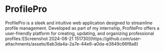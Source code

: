 <h1>ProfilePro</h1>
ProfilePro is a sleek and intuitive web application designed to streamline profile management. Developed as part of my internship, ProfilePro offers a user-friendly platform for creating, updating, and organizing professional profiles.![Screenshot 2024-08-21 151730](https://github.com/user-attachments/assets/6ab3da4a-2a7e-44e6-a0da-e3849c66f8a8)
